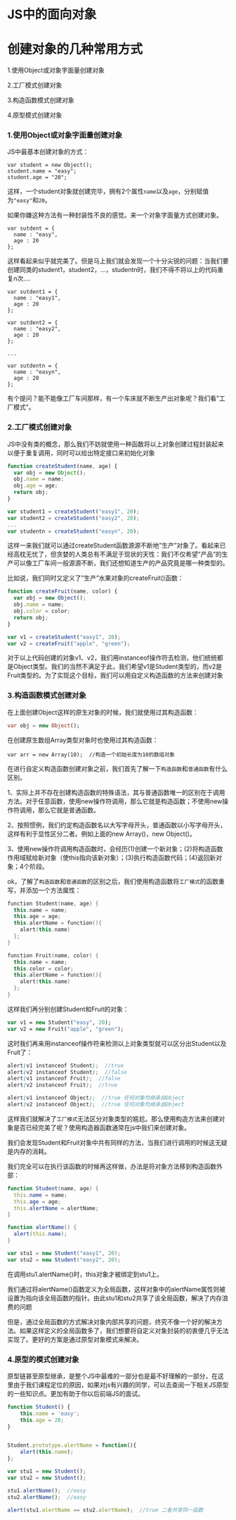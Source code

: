 # JS中的面向对象

# 创建对象的几种常用方式

1.使用Object或对象字面量创建对象

2.工厂模式创建对象

3.构造函数模式创建对象

4.原型模式创建对象

### 1.使用Object或对象字面量创建对象

JS中最基本创建对象的方式：

```abnf
var student = new Object();
student.name = "easy";
student.age = "20";
```

这样，一个student对象就创建完毕，拥有2个属性`name`以及`age`，分别赋值为`"easy"`和`20`。

如果你嫌这种方法有一种封装性不良的感觉。来一个对象字面量方式创建对象。

```ebnf
var sutdent = {
  name : "easy",
  age : 20
};
```

这样看起来似乎就完美了。但是马上我们就会发现一个十分尖锐的问题：当我们要创建同类的student1，student2，…，studentn时，我们不得不将以上的代码重复n次....



```nsis
var sutdent1 = {
  name : "easy1",
  age : 20
};

var sutdent2 = {
  name : "easy2",
  age : 20
};

...

var sutdentn = {
  name : "easyn",
  age : 20
};
```



有个提问？能不能像工厂车间那样，有一个车床就不断生产出对象呢？我们看”工厂模式”。



### 2.工厂模式创建对象

JS中没有类的概念，那么我们不妨就使用一种函数将以上对象创建过程封装起来以便于重复调用，同时可以给出特定接口来初始化对象



```javascript
function createStudent(name, age) {
  var obj = new Object();
  obj.name = name;
  obj.age = age;
  return obj;
}

var student1 = createStudent("easy1", 20);
var student2 = createStudent("easy2", 20);
...
var studentn = createStudent("easyn", 20);
```



这样一来我们就可以通过createStudent函数源源不断地”生产”对象了。看起来已经高枕无忧了，但贪婪的人类总有不满足于现状的天性：我们不仅希望”产品”的生产可以像工厂车间一般源源不断，我们还想知道生产的产品究竟是哪一种类型的。

比如说，我们同时又定义了”生产”水果对象的createFruit()函数：



```qml
function createFruit(name, color) {
  var obj = new Object();
  obj.name = name;
  obj.color = color;
  return obj;
}

var v1 = createStudent("easy1", 20);
var v2 = createFruit("apple", "green");
```

对于以上代码创建的对象v1、v2，我们用instanceof操作符去检测，他们统统都是Object类型。我们的当然不满足于此，我们希望v1是Student类型的，而v2是Fruit类型的。为了实现这个目标，我们可以用自定义构造函数的方法来创建对象

### 3.构造函数模式创建对象

在上面创建Object这样的原生对象的时候，我们就使用过其构造函数：

```dart
var obj = new Object();
```

在创建原生数组Array类型对象时也使用过其构造函数：



```arcade
var arr = new Array(10);  //构造一个初始长度为10的数组对象
```

在进行自定义构造函数创建对象之前，我们首先了解一下`构造函数`和`普通函数`有什么区别。

1、实际上并不存在创建构造函数的特殊语法，其与普通函数唯一的区别在于调用方法。对于任意函数，使用new操作符调用，那么它就是构造函数；不使用new操作符调用，那么它就是普通函数。

2、按照惯例，我们约定构造函数名以大写字母开头，普通函数以小写字母开头，这样有利于显性区分二者。例如上面的new Array()，new Object()。

3、使用new操作符调用构造函数时，会经历(1)创建一个新对象；(2)将构造函数作用域赋给新对象（使this指向该新对象）；(3)执行构造函数代码；(4)返回新对象；4个阶段。

ok，了解了`构造函数`和`普通函数`的区别之后，我们使用构造函数将`工厂模式`的函数重写，并添加一个方法属性： 



```kotlin
function Student(name, age) {
  this.name = name;
  this.age = age;
  this.alertName = function(){
    alert(this.name)
  };
}

function Fruit(name, color) {
  this.name = name;
  this.color = color;
  this.alertName = function(){
    alert(this.name)
  };
}
```



这样我们再分别创建Student和Fruit的对象：

```haxe
var v1 = new Student("easy", 20);
var v2 = new Fruit("apple", "green");
```

这时我们再来用instanceof操作符来检测以上对象类型就可以区分出Student以及Fruit了：



```scss
alert(v1 instanceof Student);  //true
alert(v2 instanceof Student);  //false
alert(v1 instanceof Fruit);  //false
alert(v2 instanceof Fruit);  //true

alert(v1 instanceof Object);  //true 任何对象均继承自Object
alert(v2 instanceof Object);  //true 任何对象均继承自Object
```

这样我们就解决了`工厂模式`无法区分对象类型的尴尬。那么使用构造方法来创建对象是否已经完美了呢？使用构造器函数通常在js中我们来创建对象。

我们会发现Student和Fruit对象中共有同样的方法，当我们进行调用的时候这无疑是内存的消耗。

我们完全可以在执行该函数的时候再这样做，办法是将对象方法移到构造函数外部：

```actionscript
function Student(name, age) {
  this.name = name;
  this.age = age;
  this.alertName = alertName;
}

function alertName() {
  alert(this.name);
}

var stu1 = new Student("easy1", 20);
var stu2 = new Student("easy2", 20);
```

在调用stu1.alertName()时，this对象才被绑定到stu1上。

我们通过将alertName()函数定义为全局函数，这样对象中的alertName属性则被设置为指向该全局函数的指针。由此stu1和stu2共享了该全局函数，解决了内存浪费的问题

但是，通过全局函数的方式解决对象内部共享的问题，终究不像一个好的解决方法。如果这样定义的全局函数多了，我们想要将自定义对象封装的初衷便几乎无法实现了。更好的方案是通过原型对象模式来解决。

### 4.原型的模式创建对象

原型链甚至原型继承，是整个JS中最难的一部分也是最不好理解的一部分，在这里由于我们课程定位的原因，如果对js有兴趣的同学，可以去查阅一下相关JS原型的一些知识点。更加有助于你以后前端JS的面试。

```javascript
function Student() {
    this.name = 'easy';
    this.age = 20;
}


Student.prototype.alertName = function(){
    alert(this.name);
};

var stu1 = new Student();
var stu2 = new Student();

stu1.alertName();  //easy
stu2.alertName();  //easy

alert(stu1.alertName == stu2.alertName);  //true 二者共享同一函数
```

